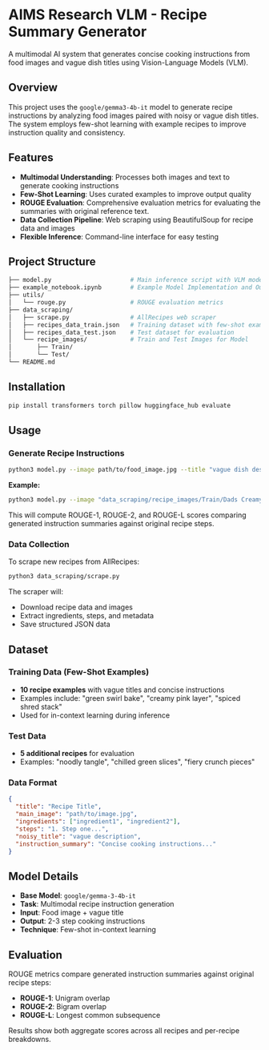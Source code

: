 # AIMS Research VLM - Recipe Summary Generator

A multimodal AI system that generates concise cooking instructions from food images and vague dish titles using Vision-Language Models (VLM).

## Overview

This project uses the `google/gemma3-4b-it` model to generate recipe instructions by analyzing food images paired with noisy or vague dish titles. The system employs few-shot learning with example recipes to improve instruction quality and consistency.

## Features

- **Multimodal Understanding**: Processes both images and text to generate cooking instructions
- **Few-Shot Learning**: Uses curated examples to improve output quality
- **ROUGE Evaluation**: Comprehensive evaluation metrics for evaluating the summaries with original reference text.
- **Data Collection Pipeline**: Web scraping using BeautifulSoup for recipe data and images
- **Flexible Inference**: Command-line interface for easy testing

## Project Structure

```bash
├── model.py                      # Main inference script with VLM model
├── example_notebook.ipynb        # Example Model Implementation and Output
├── utils/  
│   └── rouge.py                  # ROUGE evaluation metrics
├── data_scraping/  
│   ├── scrape.py                 # AllRecipes web scraper
│   ├── recipes_data_train.json   # Training dataset with few-shot examples
│   ├── recipes_data_test.json    # Test dataset for evaluation
│   └── recipe_images/            # Train and Test Images for Model
│       ├── Train/               
│       └── Test/                 
└── README.md  
```

## Installation

```bash
pip install transformers torch pillow huggingface_hub evaluate
```

## Usage

### Generate Recipe Instructions

```bash
python3 model.py --image path/to/food_image.jpg --title "vague dish description"
```

**Example:**

```bash
python3 model.py --image "data_scraping/recipe_images/Train/Dads Creamy Cucumber Salad Recipe.jpg" --title "chilled green slices"
```

This will compute ROUGE-1, ROUGE-2, and ROUGE-L scores comparing generated instruction summaries against original recipe steps.

### Data Collection

To scrape new recipes from AllRecipes:

```bash
python3 data_scraping/scrape.py
```

The scraper will:

- Download recipe data and images
- Extract ingredients, steps, and metadata
- Save structured JSON data

## Dataset

### Training Data (Few-Shot Examples)

- **10 recipe examples** with vague titles and concise instructions
- Examples include: "green swirl bake", "creamy pink layer", "spiced shred stack"
- Used for in-context learning during inference

### Test Data

- **5 additional recipes** for evaluation
- Examples: "noodly tangle", "chilled green slices", "fiery crunch pieces"

### Data Format

```json
{
  "title": "Recipe Title",
  "main_image": "path/to/image.jpg",
  "ingredients": ["ingredient1", "ingredient2"],
  "steps": "1. Step one...",
  "noisy_title": "vague description",
  "instruction_summary": "Concise cooking instructions..."
}
```

## Model Details

- **Base Model**: `google/gemma-3-4b-it`
- **Task**: Multimodal recipe instruction generation
- **Input**: Food image + vague title
- **Output**: 2-3 step cooking instructions
- **Technique**: Few-shot in-context learning

## Evaluation

ROUGE metrics compare generated instruction summaries against original recipe steps:

- **ROUGE-1**: Unigram overlap
- **ROUGE-2**: Bigram overlap  
- **ROUGE-L**: Longest common subsequence

Results show both aggregate scores across all recipes and per-recipe breakdowns.
